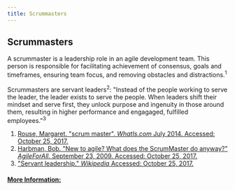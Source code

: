 ```yaml
---
title: Scrummasters
---
```

## Scrummasters


<!-- The article goes here, in GitHub-flavored Markdown. Feel free to add YouTube videos, images, and CodePen/JSBin embeds  -->
A scrummaster is a leadership role in an agile development team.  This person is responsible for facilitating achievement of consensus, goals and timeframes, ensuring team focus, and removing obstacles and distractions.<sup>1</sup>

Scrummasters are servant leaders<sup>2</sup>: "Instead of the people working to serve the leader, the leader exists to serve the people.  When leaders shift their mindset and serve first, they unlock purpose and ingenuity in those around them, resulting in higher performance and engagaged, fulfilled employees."<sup>3</sup>



1. <a href='http://whatis.techtarget.com/definition/scrum-master'>Rouse, Margaret. "scrum master". <i>WhatIs.com</i> July 2014.  Accessed: October 25, 2017.</a>
2. <a href='http://agileforall.com/new-to-agile-what-does-the-scrummaster-do-anyway/'>Harbman, Bob.  "New to agile? What does the ScrumMaster do anyway?" <i>AgileForAll</i>.  September 23, 2009.  Accessed: October 25, 2017.</a>
3. <a href='https://en.wikipedia.org/wiki/Servant_leadership'>"Servant leadership." <i>Wikipedia</i>  Accessed: October 25, 2017.


#### More Information:
<!-- Please add any articles you think might be helpful to read before writing the article -->


